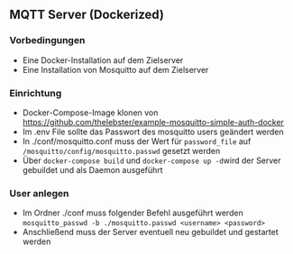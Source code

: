 ## MQTT Server (Dockerized)

### Vorbedingungen
- Eine Docker-Installation auf dem Zielserver
- Eine Installation von Mosquitto auf dem Zielserver

### Einrichtung
- Docker-Compose-Image klonen von https://github.com/thelebster/example-mosquitto-simple-auth-docker
- Im .env File sollte das Passwort des mosquitto users geändert werden
- In ./conf/mosquitto.conf muss der Wert für ```password_file``` auf ```/mosquitto/config/mosquitto.passwd``` gesetzt werden
- Über ```docker-compose build``` und ```docker-compose up -d```wird der Server gebuildet und als Daemon ausgeführt

### User anlegen
- Im Ordner ./conf muss folgender Befehl ausgeführt werden ```mosquitto_passwd -b ./mosquitto.passwd <username> <password>```
- Anschließend muss der Server eventuell neu gebuildet und gestartet werden
